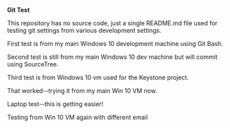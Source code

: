 **Git Test**

This repository has no source code, just a single README.md file used for testing git settings from various development settings.

First test is from my main Windows 10 development machine using Git Bash.

Second test is still from my main Windows 10 dev machine but will commit using SourceTree.

Third test is from Windows 10 vm used for the Keystone project.

That worked--trying it from my main Win 10 VM now.

Laptop test--this is getting easier!

Testing from Win 10 VM again with different email
